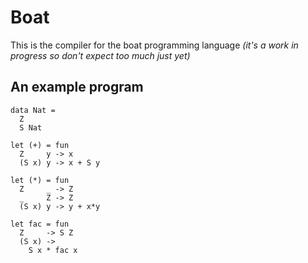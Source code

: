 Boat
====

This is the compiler for the boat programming language
*(it's a work in progress so don't expect too much just yet)*

## An example program

```boat
data Nat =
  Z
  S Nat

let (+) = fun
  Z     y -> x
  (S x) y -> x + S y

let (*) = fun
  Z     _ -> Z
  _     Z -> Z
  (S x) y -> y + x*y

let fac = fun
  Z     -> S Z
  (S x) ->
    S x * fac x
```

